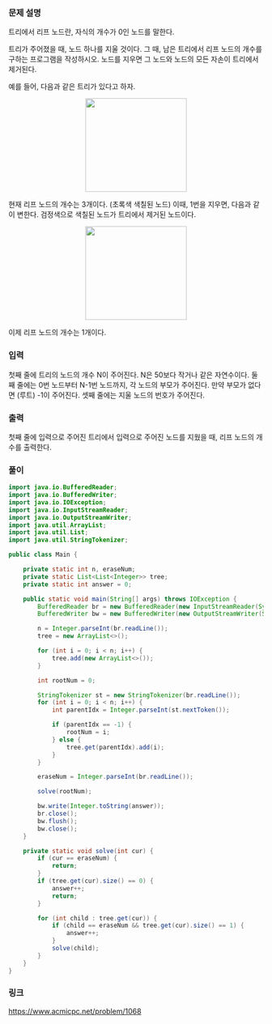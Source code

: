 ### 문제 설명

<p>트리에서 리프 노드란, 자식의 개수가 0인 노드를 말한다.</p>

<p>트리가 주어졌을 때, 노드 하나를 지울 것이다. 그 때, 남은 트리에서 리프 노드의 개수를 구하는 프로그램을 작성하시오. 노드를 지우면 그 노드와 노드의 모든 자손이 트리에서 제거된다.</p>

<p>예를 들어, 다음과 같은 트리가 있다고 하자.</p>

<p style="text-align: center"><img alt="" src="https://upload.acmicpc.net/560de878-d961-475e-ada4-e1f0774e5a84/-/preview/" style="width: 200px; height: 185px;"></p>

<p>현재 리프 노드의 개수는 3개이다. (초록색 색칠된 노드) 이때, 1번을 지우면, 다음과 같이 변한다. 검정색으로 색칠된 노드가 트리에서 제거된 노드이다.</p>

<p style="text-align: center"><img alt="" src="https://upload.acmicpc.net/d46ddf4e-1b82-44cc-8c90-12f76e5bf88f/-/preview/" style="width: 200px; height: 185px;"></p>

<p>이제 리프 노드의 개수는 1개이다.</p>

### 입력 

 <p>첫째 줄에 트리의 노드의 개수 N이 주어진다. N은 50보다 작거나 같은 자연수이다. 둘째 줄에는 0번 노드부터 N-1번 노드까지, 각 노드의 부모가 주어진다. 만약 부모가 없다면 (루트) -1이 주어진다. 셋째 줄에는 지울 노드의 번호가 주어진다.</p>

### 출력 

 <p>첫째 줄에 입력으로 주어진 트리에서 입력으로 주어진 노드를 지웠을 때, 리프 노드의 개수를 출력한다.</p>

### 풀이
```java
import java.io.BufferedReader;
import java.io.BufferedWriter;
import java.io.IOException;
import java.io.InputStreamReader;
import java.io.OutputStreamWriter;
import java.util.ArrayList;
import java.util.List;
import java.util.StringTokenizer;

public class Main {

	private static int n, eraseNum;
	private static List<List<Integer>> tree;
	private static int answer = 0;

	public static void main(String[] args) throws IOException {
		BufferedReader br = new BufferedReader(new InputStreamReader(System.in));
		BufferedWriter bw = new BufferedWriter(new OutputStreamWriter(System.out));

		n = Integer.parseInt(br.readLine());
		tree = new ArrayList<>();

		for (int i = 0; i < n; i++) {
			tree.add(new ArrayList<>());
		}

		int rootNum = 0;

		StringTokenizer st = new StringTokenizer(br.readLine());
		for (int i = 0; i < n; i++) {
			int parentIdx = Integer.parseInt(st.nextToken());

			if (parentIdx == -1) {
				rootNum = i;
			} else {
				tree.get(parentIdx).add(i);
			}
		}

		eraseNum = Integer.parseInt(br.readLine());

		solve(rootNum);

		bw.write(Integer.toString(answer));
		br.close();
		bw.flush();
		bw.close();
	}

	private static void solve(int cur) {
		if (cur == eraseNum) {
			return;
		}
		if (tree.get(cur).size() == 0) {
			answer++;
			return;
		}

		for (int child : tree.get(cur)) {
			if (child == eraseNum && tree.get(cur).size() == 1) {
				answer++;
			}
			solve(child);
		}
	}
}
```

### 링크
https://www.acmicpc.net/problem/1068
